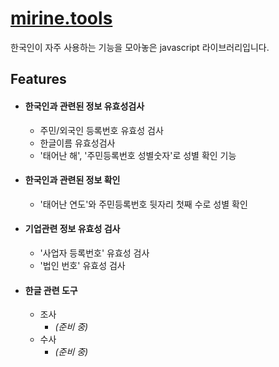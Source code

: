 # [mirine.tools](https://github.com/HKCHO/mirine.tools)

 한국인이 자주 사용하는 기능을 모아놓은 javascript 라이브러리입니다.

## Features

- #### 한국인과 관련된 정보 유효성검사
  - 주민/외국인 등록번호 유효성 검사
  - 한글이름 유효성검사
  - '태어난 해', '주민등록번호 성별숫자'로 성별 확인 기능
  

- #### 한국인과 관련된 정보 확인
  - '태어난 연도'와 주민등록번호 뒷자리 첫째 수로 성별 확인


- #### 기업관련 정보 유효성 검사 
  - '사업자 등록번호' 유효성 검사
  - '법인 번호' 유효성 검사


- #### 한글 관련 도구
  - 조사
    - *(준비 중)* 
  - 수사
    - *(준비 중)*



<!--- 
## Donate
- 여러분들의 도움에 큰 감사를 드리는 바입니다.
  - [페이팔로 후원하기](https://paypal.me/eddie88cho)
  - [패트론으로 후원하기](https://www.patreon.com/eddie88cho)
-->
